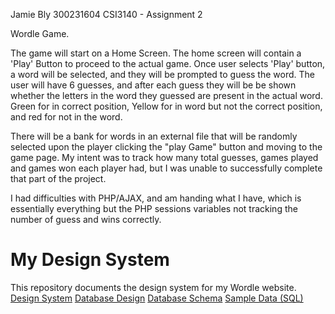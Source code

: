 Jamie Bly
300231604
CSI3140 - Assignment 2

Wordle Game.

The game will start on a Home Screen. The home screen will contain a 'Play' Button to proceed to the actual game.
Once user selects 'Play' button, a word will be selected, and they will be prompted to guess the word. The user will have 6 guesses, and after each guess they will be be shown whether the letters in the word they guessed are present in the actual word. Green for in correct position, Yellow for in word but not the correct position, and red for not in the word.

There will be a bank for words in an external file that will be randomly selected upon the player clicking the "play Game" button and moving to the game page. My intent was to track how many total guesses, games played and games won each player had, but I was unable to successfully complete that part of the project.

I had difficulties with PHP/AJAX, and am handing what I have, which is essentially everything but the PHP sessions variables not tracking the number of guess and wins correctly. 



# My Design System
This repository documents the design system for my Wordle website.
[Design System](docs/design_system.md)
[Database Design](/docs/db.md)
[Database Schema](/db/schema.sql)
[Sample Data (SQL)](/db/seed.sql)
